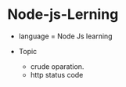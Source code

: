 # Node-js-Lerning

- language = Node Js learning

- Topic 
    * crude oparation.
    * http status code   
  
